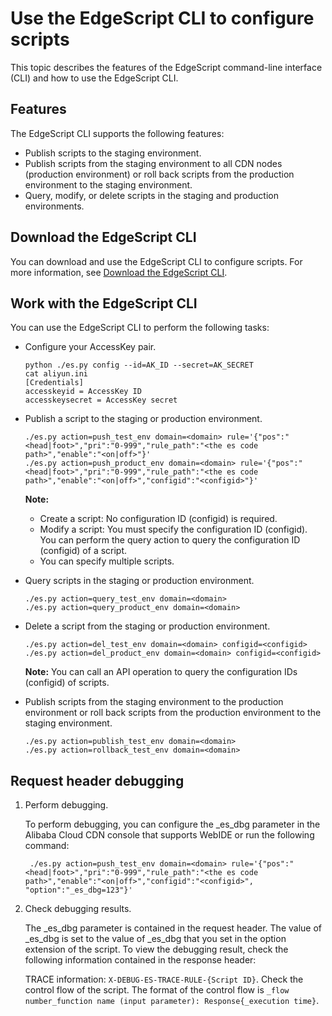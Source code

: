 # Use the EdgeScript CLI to configure scripts

This topic describes the features of the EdgeScript command-line interface \(CLI\) and how to use the EdgeScript CLI.

## Features

The EdgeScript CLI supports the following features:

-   Publish scripts to the staging environment.
-   Publish scripts from the staging environment to all CDN nodes \(production environment\) or roll back scripts from the production environment to the staging environment.
-   Query, modify, or delete scripts in the staging and production environments.

## Download the EdgeScript CLI

You can download and use the EdgeScript CLI to configure scripts. For more information, see [Download the EdgeScript CLI](https://docs-aliyun.cn-hangzhou.oss.aliyun-inc.com/assets/attach/113904/cn_zh/1580886874093/openapi-es-tools-master-b7a3ee97c5d23b5885d8e0ed5fa674b10f83d9e5.zip).

## Work with the EdgeScript CLI

You can use the EdgeScript CLI to perform the following tasks:

-   Configure your AccessKey pair.

    ```
    python ./es.py config --id=AK_ID --secret=AK_SECRET
    cat aliyun.ini
    [Credentials]
    accesskeyid = AccessKey ID
    accesskeysecret = AccessKey secret
    ```

-   Publish a script to the staging or production environment.

    ```
    ./es.py action=push_test_env domain=<domain> rule='{"pos":"<head|foot>","pri":"0-999","rule_path":"<the es code path>","enable":"<on|off>"}'
    ./es.py action=push_product_env domain=<domain> rule='{"pos":"<head|foot>","pri":"0-999","rule_path":"<the es code path>","enable":"<on|off>","configid":"<configid>"}'                    
    ```

    **Note:**

    -   Create a script: No configuration ID \(configid\) is required.
    -   Modify a script: You must specify the configuration ID \(configid\). You can perform the query action to query the configuration ID \(configid\) of a script.
    -   You can specify multiple scripts.
-   Query scripts in the staging or production environment.

    ```
    ./es.py action=query_test_env domain=<domain>
    ./es.py action=query_product_env domain=<domain>
    ```

-   Delete a script from the staging or production environment.

    ```
    ./es.py action=del_test_env domain=<domain> configid=<configid>
    ./es.py action=del_product_env domain=<domain> configid=<configid>                  
    ```

    **Note:** You can call an API operation to query the configuration IDs \(configid\) of scripts.

-   Publish scripts from the staging environment to the production environment or roll back scripts from the production environment to the staging environment.

    ```
    ./es.py action=publish_test_env domain=<domain>
    ./es.py action=rollback_test_env domain=<domain>
    ```


## Request header debugging

1.  Perform debugging.

    To perform debugging, you can configure the \_es\_dbg parameter in the Alibaba Cloud CDN console that supports WebIDE or run the following command:

    ```
     ./es.py action=push_test_env domain=<domain> rule='{"pos":"<head|foot>","pri":"0-999","rule_path":"<the es code path>","enable":"<on|off>","configid":"<configid>", "option":"_es_dbg=123"}'
    ```

2.  Check debugging results.

    The \_es\_dbg parameter is contained in the request header. The value of \_es\_dbg is set to the value of \_es\_dbg that you set in the option extension of the script. To view the debugging result, check the following information contained in the response header:

    TRACE information: `X-DEBUG-ES-TRACE-RULE-{Script ID}`. Check the control flow of the script. The format of the control flow is `_flow number_function name (input parameter): Response{_execution time}`.


